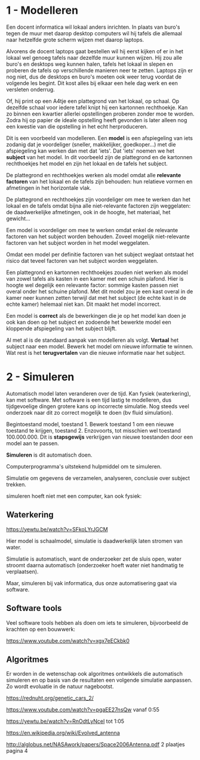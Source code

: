 # 1 - Modelleren

Een docent informatica wil lokaal anders inrichten. In plaats van buro's tegen de muur met daarop desktop computers wil hij tafels die allemaal naar hetzelfde grote scherm wijzen met daarop laptops.

Alvorens de docent laptops gaat bestellen wil hij eerst kijken of er in het lokaal wel genoeg tafels naar dezelfde muur kunnen wijzen. Hij zou alle buro's en desktops weg kunnen halen, tafels het lokaal in slepen en proberen de tafels op verschillende manieren neer te zetten. Laptops zijn er nog niet, dus de desktops en buro's moeten ook weer terug voordat de volgende les begint. Dit kost alles bij elkaar een hele dag werk en een versleten onderrug.

Of, hij print op een A4tje een plattegrond van het lokaal, op schaal. Op dezelfde schaal voor iedere tafel knipt hij een kartonnen rechthoekje. Kan zo binnen een kwartier allerlei opstellingen proberen zonder moe te worden. Zodra hij op papier de ideale opstelling heeft gevonden is later alleen nog een kwestie van die opstelling in het echt herproduceren.

Dit is een voorbeeld van modelleren. Een **model** is een afspiegeling van iets zodanig dat je voordeliger (sneller, makkelijker, goedkoper...) met die afspiegeling kan werken dan met dat 'iets'. Dat 'iets' noemen we het **subject** van het model. In dit voorbeeld zijn de plattegrond en de kartonnen rechthoekjes het model en zijn het lokaal en de tafels het subject.

De plattegrond en rechthoekjes werken als model omdat alle **relevante factoren** van het lokaal en de tafels zijn behouden: hun relatieve vormen en afmetingen in het horizontale vlak.

De plattegrond en rechthoekjes zijn voordeliger om mee te werken dan het lokaal en de tafels omdat bijna alle niet-relevante factoren zijn weggelaten: de daadwerkelijke afmetingen, ook in de hoogte, het materiaal, het gewicht...

Een model is voordeliger om mee te werken omdat enkel de relevante factoren van het subject worden behouden. Zoveel mogelijk niet-relevante factoren van het subject worden in het model weggelaten.

Omdat een model per definitie factoren van het subject weglaat ontstaat het risico dat teveel factoren van het subject worden weggelaten.

Een plattegrond en kartonnen rechthoekjes zouden niet werken als model van zowel tafels als kasten in een kamer met een schuin plafond. Hier is hoogte wel degelijk een relevante factor: sommige kasten passen niet overal onder het schuine plafond. Met dit model zou je een kast overal in de kamer neer kunnen zetten terwijl dat met het subject (de echte kast in de echte kamer) helemaal niet kan. Dit maakt het model incorrect.

Een model is **correct** als de bewerkingen die je op het model kan doen je ook kan doen op het subject en zodoende het bewerkte model een kloppende afspiegeling van het subject blijft.

Al met al is de standaard aanpak van modelleren als volgt. **Vertaal** het subject naar een model. Bewerk het model om nieuwe informatie te winnen. Wat rest is het **terugvertalen** van die nieuwe informatie naar het subject.

# 2 - Simuleren

Automatisch model laten veranderen over de tijd. Kan fysiek (waterkering), kan met software. Met software is een tijd lastig te modelleren, dus tijdgevoelige dingen grotere kans op incorrecte simulatie. Nog steeds veel onderzoek naar dit zo correct mogelijk te doen (bv fluid simulation).

Begintoestand model, toestand 1. Bewerk toestand 1 om een nieuwe toestand te krijgen, toestand 2. Enzovoorts, tot misschien wel toestand 100.000.000. Dit is **stapsgewijs** verkrijgen van nieuwe toestanden door een model aan te passen.

**Simuleren** is dit automatisch doen.

Computerprogramma's uitstekend hulpmiddel om te simuleren.

Simulatie om gegevens de verzamelen, analyseren, conclusie over subject trekken.

simuleren hoeft niet met een computer, kan ook fysiek:

## Waterkering

https://yewtu.be/watch?v=SFkoLYrJGCM

Hier model is schaalmodel, simulatie is daadwerkelijk laten stromen van water.

Simulatie is automatisch, want de onderzoeker zet de sluis open, water stroomt daarna automatisch (onderzoeker hoeft water niet handmatig te verplaatsen).

Maar, simuleren bij vak informatica, dus onze automatisering gaat via software.

## Software tools

Veel software tools hebben als doen om iets te simuleren, bijvoorbeeld de krachten op een bouwwerk:

https://www.youtube.com/watch?v=xgx7eECkbk0


## Algoritmes

Er worden in de wetenschap ook algoritmes ontwikkels die automatisch simuleren en op basis van de resultaten een volgende simulatie aanpassen. Zo wordt evoluatie in de natuur nagebootst.

https://rednuht.org/genetic_cars_2/

https://www.youtube.com/watch?v=pgaEE27nsQw
vanaf 0:55

https://yewtu.be/watch?v=RnOdtLyNceI
tot 1:05

https://en.wikipedia.org/wiki/Evolved_antenna

http://alglobus.net/NASAwork/papers/Space2006Antenna.pdf
2 plaatjes pagina 4

